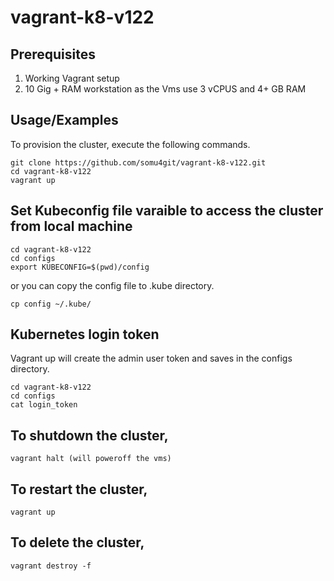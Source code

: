 # vagrant-k8-v122

## Prerequisites

1. Working Vagrant setup
2. 10 Gig + RAM workstation as the Vms use 3 vCPUS and 4+ GB RAM

## Usage/Examples

To provision the cluster, execute the following commands.

```shell
git clone https://github.com/somu4git/vagrant-k8-v122.git
cd vagrant-k8-v122
vagrant up
```

## Set Kubeconfig file varaible to access the cluster from local machine

```shell
cd vagrant-k8-v122
cd configs
export KUBECONFIG=$(pwd)/config
```

or you can copy the config file to .kube directory.

```shell
cp config ~/.kube/
```

## Kubernetes login token

Vagrant up will create the admin user token and saves in the configs directory.

```shell
cd vagrant-k8-v122
cd configs
cat login_token
```

## To shutdown the cluster, 

```shell
vagrant halt (will poweroff the vms)
```
## To restart the cluster,

```shell
vagrant up
```

## To delete the cluster, 

```shell
vagrant destroy -f
```
